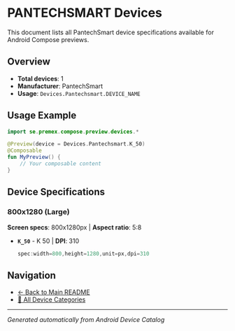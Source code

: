 # PANTECHSMART Devices

This document lists all PantechSmart device specifications available for Android Compose previews.

## Overview

- **Total devices**: 1
- **Manufacturer**: PantechSmart
- **Usage**: `Devices.Pantechsmart.DEVICE_NAME`

## Usage Example

```kotlin
import se.premex.compose.preview.devices.*

@Preview(device = Devices.Pantechsmart.K_50)
@Composable
fun MyPreview() {
    // Your composable content
}
```

## Device Specifications

### 800x1280 (Large)

**Screen specs**: 800x1280px | **Aspect ratio**: 5:8

- **`K_50`** - K 50 | **DPI**: 310
  ```kotlin
  spec:width=800,height=1280,unit=px,dpi=310
  ```

## Navigation

- [← Back to Main README](../../README.md)
- [📱 All Device Categories](../README.md)

---
*Generated automatically from Android Device Catalog*
